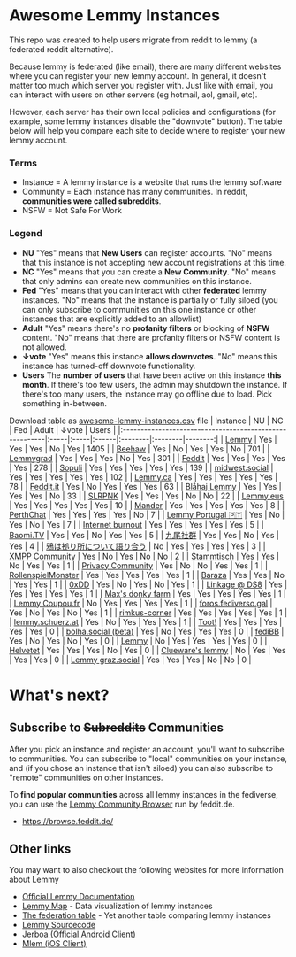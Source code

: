 
# Awesome Lemmy Instances

This repo was created to help users migrate from reddit to lemmy (a federated reddit alternative).

Because lemmy is federated (like email), there are many different websites where you can register your new lemmy account. In general, it doesn't matter too much which server you register with. Just like with email, you can interact with users on other servers (eg hotmail, aol, gmail, etc).

However, each server has their own local policies and configurations (for example, some lemmy instances disable the "downvote" button). The table below will help you compare each site to decide where to register your new lemmy account.

### Terms

 * Instance = A lemmy instance is a website that runs the lemmy software
 * Community = Each instance has many communities. In reddit, **communities were called subreddits**.
 * NSFW = Not Safe For Work

### Legend

 * **NU** "Yes" means that **New Users** can register accounts. "No" means that this instance is not accepting new account registrations at this time.
 * **NC** "Yes" means that you can create a **New Community**. "No" means that only admins can create new communities on this instance.
 * **Fed** "Yes" means that you can interact with other **federated** lemmy instances. "No" means that the instance is partially or fully siloed (you can only subscribe to communities on this one instance or other instances that are explicitly added to an allowlist)
 * **Adult** "Yes" means there's no **profanity filters** or blocking of **NSFW** content. "No" means that there are profanity filters or NSFW content is not allowed.
 * **↓vote** "Yes" means this instance **allows downvotes**. "No" means this instance has turned-off downvote functionality.
 * **Users** The **number of users** that have been active on this instance **this month**. If there's too few users, the admin may shutdown the instance. If there's too many users, the instance may go offline due to load. Pick something in-between.

Download table as <a href="https://raw.githubusercontent.com/maltfield/awesome-lemmy-instances/main/awesome-lemmy-instances.csv" target="_blank" download>awesome-lemmy-instances.csv</a> file
| Instance                                                | NU   | NC   | Fed   | Adult   | ↓vote   |   Users |
|:--------------------------------------------------------|:-----|:-----|:------|:--------|:--------|--------:|
| [Lemmy](https://lemmy.ml)                               | Yes  | Yes  | Yes   | No      | Yes     |    1405 |
| [Beehaw](https://beehaw.org)                            | Yes  | No   | Yes   | Yes     | No      |     701 |
| [Lemmygrad](https://lemmygrad.ml)                       | Yes  | Yes  | Yes   | No      | Yes     |     301 |
| [Feddit](https://feddit.de)                             | Yes  | Yes  | Yes   | Yes     | Yes     |     278 |
| [Sopuli](https://sopuli.xyz)                            | Yes  | Yes  | Yes   | Yes     | Yes     |     139 |
| [midwest.social](https://midwest.social)                | Yes  | Yes  | Yes   | Yes     | Yes     |     102 |
| [Lemmy.ca](https://lemmy.ca)                            | Yes  | Yes  | Yes   | Yes     | Yes     |      78 |
| [Feddit.it](https://feddit.it)                          | Yes  | No   | Yes   | Yes     | Yes     |      63 |
| [Blåhaj Lemmy](https://lemmy.blahaj.zone)               | Yes  | Yes  | Yes   | Yes     | No      |      33 |
| [SLRPNK](https://slrpnk.net)                            | Yes  | Yes  | Yes   | No      | No      |      22 |
| [Lemmy.eus](https://lemmy.eus)                          | Yes  | Yes  | Yes   | Yes     | Yes     |      10 |
| [Mander](https://mander.xyz)                            | Yes  | Yes  | Yes   | Yes     | Yes     |       8 |
| [PerthChat](https://lemmy.perthchat.org)                | Yes  | Yes  | Yes   | Yes     | No      |       7 |
| [Lemmy Portugal 🇵🇹](https://lemmy.pt)                   | Yes  | No   | Yes   | No      | Yes     |       7 |
| [Internet burnout](https://group.lt)                    | Yes  | Yes  | Yes   | Yes     | Yes     |       5 |
| [Baomi.TV](https://baomi.tv)                            | Yes  | Yes  | No    | Yes     | Yes     |       5 |
| [九尾社群](https://bbs.9tail.net)                           | Yes  | Yes  | No    | Yes     | Yes     |       4 |
| [鴉は拠り所について語り合う](https://lm.korako.me)                   | No   | Yes  | Yes   | Yes     | Yes     |       3 |
| [XMPP Community](https://community.xmpp.net)            | Yes  | No   | Yes   | No      | No      |       2 |
| [Stammtisch](https://stammtisch.hallertau.social)       | Yes  | Yes  | No    | Yes     | Yes     |       1 |
| [Privacy Community](https://community.nicfab.it)        | Yes  | No   | No    | Yes     | Yes     |       1 |
| [RollenspielMonster](https://lemmy.rollenspiel.monster) | Yes  | Yes  | Yes   | Yes     | Yes     |       1 |
| [Baraza](https://baraza.africa)                         | Yes  | Yes  | No    | Yes     | Yes     |       1 |
| [0xDD](https://0xdd.org.ru)                             | Yes  | No   | Yes   | No      | Yes     |       1 |
| [Linkage @ DS8](https://linkage.ds8.zone)               | Yes  | Yes  | Yes   | Yes     | Yes     |       1 |
| [Max's donky farm](https://donky.social)                | Yes  | Yes  | Yes   | Yes     | Yes     |       1 |
| [Lemmy Coupou.fr](https://lemmy.coupou.fr)              | No   | Yes  | Yes   | Yes     | Yes     |       1 |
| [foros.fediverso.gal](https://foros.fediverso.gal)      | Yes  | No   | Yes   | No      | Yes     |       1 |
| [rimkus-corner](https://lemmy.rimkus.it)                | Yes  | Yes  | Yes   | Yes     | Yes     |       1 |
| [lemmy.schuerz.at](https://lemmy.schuerz.at)            | Yes  | No   | Yes   | Yes     | Yes     |       1 |
| [Toot!](https://lemmy.toot.pt)                          | Yes  | Yes  | Yes   | Yes     | Yes     |       0 |
| [bolha.social (beta)](https://bolha.social)             | Yes  | No   | Yes   | Yes     | Yes     |       0 |
| [fediBB](https://fedibb.ml)                             | Yes  | No   | Yes   | No      | Yes     |       0 |
| [Lemmy](https://lemmy.services.coupou.fr)               | No   | Yes  | Yes   | Yes     | Yes     |       0 |
| [Helvetet](https://lemmy.helvetet.eu)                   | Yes  | Yes  | Yes   | No      | Yes     |       0 |
| [Clueware's lemmy](https://lemmy.clueware.org)          | No   | Yes  | Yes   | Yes     | Yes     |       0 |
| [Lemmy graz.social](https://lemmy.graz.social)          | Yes  | Yes  | Yes   | No      | No      |       0 |
# What's next?

## Subscribe to ~~Subreddits~~ Communities

After you pick an instance and register an account, you'll want to subscribe to communities. You can subscribe to "local" communities on your instance, and (if you chose an instance that isn't siloed) you can also subscribe to "remote" communities on other instances.

To **find popular communities** across all lemmy instances in the fediverse, you can use the [Lemmy Community Browser](https://browse.feddit.de/) run by feddit.de.

 * https://browse.feddit.de/

## Other links

You may want to also checkout the following websites for more information about Lemmy

 * [Official Lemmy Documentation](https://join-lemmy.org/docs/en/index.html)
 * [Lemmy Map](https://lemmymap.feddit.de) - Data visualization of lemmy instances
 * [The federation table](https://https://the-federation.info/platform/73) - Yet another table comparing lemmy instances
 * [Lemmy Sourcecode](https://github.com/LemmyNet/lemmy)
 * [Jerboa (Official Android Client)](https://f-droid.org/packages/com.jerboa/)
 * [Mlem (iOS Client)](https://testflight.apple.com/join/xQfmkJhc)

